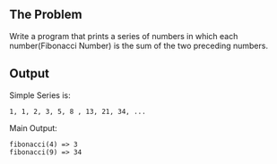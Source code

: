 ## The Problem
Write a program that prints a series of numbers in which each number(Fibonacci Number) is the sum of the two preceding numbers.

## Output
Simple Series is:
```
1, 1, 2, 3, 5, 8 , 13, 21, 34, ...
```
Main Output:
```
fibonacci(4) => 3
fibonacci(9) => 34
```
